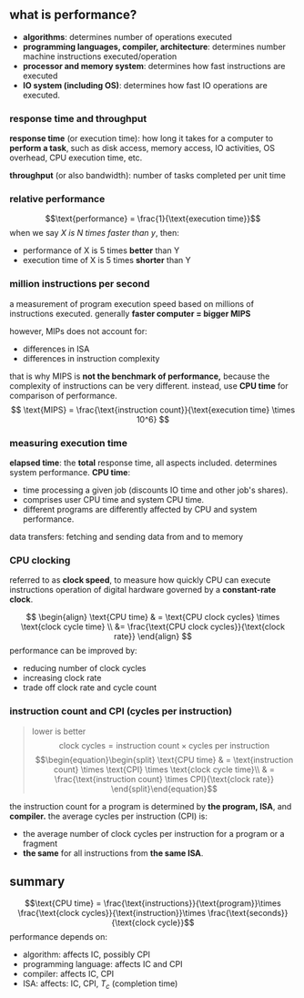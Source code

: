 
## what is performance?
- **algorithms**: determines number of operations executed
- **programming languages, compiler, architecture**: determines number machine instructions executed/operation
- **processor and memory system**: determines how fast instructions are executed
- **IO system (including OS)**: determines how fast IO operations are executed.
### response time and throughput
**response time** (or execution time): how long it takes for a computer to **perform a task**, such as disk access, memory access, IO activities, OS overhead, CPU execution time, etc.

**throughput** (or also bandwidth): number of tasks completed per unit time

### relative performance
$$\text{performance} = \frac{1}{\text{execution time}}$$
when we say *X is N times faster than y*, then:
- performance of X is 5 times **better** than Y
- execution time of X is 5 times **shorter** than Y

### million instructions per second
a measurement of program execution speed based on millions of instructions executed. generally **faster computer = bigger MIPS**

however, MIPs does not account for: 
- differences in ISA
- differences in instruction complexity

that is why MIPS is **not the benchmark of performance,** because the complexity of instructions can be very different. instead, use **CPU time** for comparison of performance.
$$
\text{MIPS} = \frac{\text{instruction count}}{\text{execution time} \times 10^6}
$$
### measuring execution time
**elapsed time**: the **total** response time, all aspects included. determines system performance. 
**CPU time**: 
- time processing a given job (discounts IO time and other job's shares). 
- comprises user CPU time and system CPU time.
- different programs are differently affected by CPU and system performance.

data transfers: fetching and sending data from and to memory
### CPU clocking
referred to as **clock speed**, to measure how quickly CPU can execute instructions
operation of digital hardware governed by a **constant-rate clock**.

$$
\begin{align}
\text{CPU time} & = \text{CPU clock cycles} \times \text{clock cycle time} \\ &= \frac{\text{CPU clock cycles}}{\text{clock rate}}
\end{align}
$$
performance can be improved by: 
- reducing number of clock cycles
- increasing clock rate
- trade off clock rate and cycle count
### instruction count and CPI (cycles per instruction)
> lower is better
$$\text{clock cycles} = \text{instruction count} \times \text{cycles per instruction}$$
$$\begin{equation}\begin{split}
\text{CPU time} & =  \text{instruction count} \times \text{CPI} \times \text{clock cycle time}\\ & =  \frac{\text{instruction count} \times CPI}{\text{clock rate}}
\end{split}\end{equation}$$

the instruction count for a program is determined by **the program, ISA**, and **compiler.**
the average cycles per instruction (CPI) is: 
- the average number of clock cycles per instruction for a program or a fragment
- **the same** for all instructions from **the same ISA**.

## summary
$$\text{CPU time} = \frac{\text{instructions}}{\text{program}}\times \frac{\text{clock cycles}}{\text{instruction}}\times \frac{\text{seconds}}{\text{clock cycle}}$$
performance depends on: 
- algorithm: affects IC, possibly CPI
- programming language: affects IC and CPI
- compiler: affects IC, CPI
- ISA: affects: IC, CPI, $T_{c}$ (completion time)